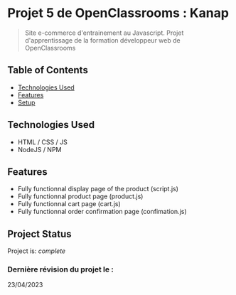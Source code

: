 # Projet 5 de OpenClassrooms : Kanap
> Site e-commerce d'entrainement au Javascript.
> Projet d'apprentissage de la formation développeur web de OpenClassrooms

## Table of Contents
* [Technologies Used](#technologies-used)
* [Features](#features)
* [Setup](#setup)

## Technologies Used
- HTML / CSS / JS
- NodeJS / NPM


## Features
- Fully functionnal display page of the product (script.js)
- Fully functionnal product page (product.js)
- Fully functionnal cart page (cart.js)
- Fully functionnal order confirmation page (confimation.js)

## Project Status
Project is: _complete_

### Dernière révision du projet le : ###
23/04/2023